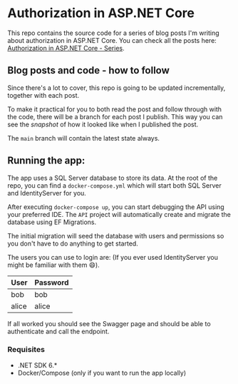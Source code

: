 # Authorization in ASP.NET Core

This repo contains the source code for a series of blog posts I'm writing about authorization in ASP.NET Core. You can check all the posts here: [Authorization in ASP.NET Core - Series](https://blog.joaograssi.com/series/authorization-in-asp.net-core).


## Blog posts and code - how to follow

Since there's a lot to cover, this repo is going to be updated incrementally, together with each post.

To make it practical for you to both read the post and follow through with the code, there will be a branch for each post I publish. This way you can see the *snapshot* of how it looked like when I published the post. 

The `main` branch will contain the latest state always.

## Running the app:

The app uses a SQL Server database to store its data. At the root of the repo, you can find a `docker-compose.yml` which will start both SQL Server and IdentityServer for you. 

After executing `docker-compose up`, you can start debugging the API using your preferred IDE. The `API` project will automatically create and migrate the database using EF Migrations.

The initial migration will seed the database with users and permissions so you don't have to do anything to get started.

The users you can use to login are: (If you ever used IdentityServer you might be familiar with them :smile:).

| User | Password |
|------|----------|
| bob | bob |
| alice | alice |


If all worked you should see the Swagger page and should be able to authenticate and call the endpoint.

### Requisites

- .NET SDK 6.*
- Docker/Compose (only if you want to run the app locally)
